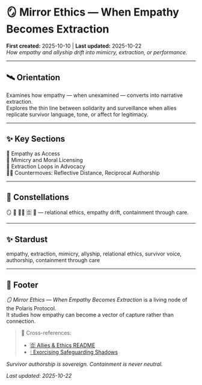 # 🪞 Mirror Ethics — When Empathy Becomes Extraction  
**First created:** 2025-10-10 | **Last updated:** 2025-10-22  
*How empathy and allyship drift into mimicry, extraction, or performance.*

---

## 🛰️ Orientation  
Examines how empathy — when unexamined — converts into narrative extraction.  
Explores the thin line between solidarity and surveillance when allies replicate survivor language, tone, or affect for legitimacy.

---

## ✨ Key Sections  
🧠 Empathy as Access  
🪼 Mimicry and Moral Licensing  
🧨 Extraction Loops in Advocacy  
🐦‍🔥 Countermoves: Reflective Distance, Reciprocal Authorship  

---

## 🌌 Constellations  
🪞 🤝 🐦‍🔥 🈴 🔮 — relational ethics, empathy drift, containment through care.

---

## ✨ Stardust  
empathy, extraction, mimicry, allyship, relational ethics, survivor voice, authorship, containment through care

---

## 🏮 Footer  
*🪞 Mirror Ethics — When Empathy Becomes Extraction* is a living node of the Polaris Protocol.  
It studies how empathy can become a vector of capture rather than connection.

> 📡 Cross-references:
> 
> - [🈴 Allies & Ethics README](./README.md)  
> - [🕯 Exorcising Safeguarding Shadows](../../../Disruption_Kit/Big_Picture_Protocols/🫀_Our_Hearts_Our_Minds/🕯_Exorcising_Safeguarding_Shadows/README.md)  

*Survivor authorship is sovereign. Containment is never neutral.*  

_Last updated: 2025-10-22_
